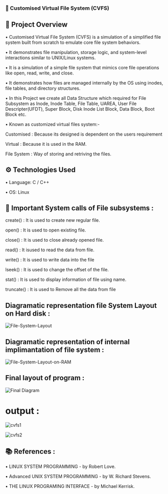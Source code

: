 ### **📁 Customised Virtual File System (CVFS)**

## 📌 Project Overview
• Customised Virtual File System (CVFS) is a simulation of a simplified file system built from scratch to emulate core file system behaviors.

• It demonstrates file manipulation, storage logic, and system-level interactions similar to UNIX/Linux systems.

• It is a simulation of a simple file system that mimics core file operations like open, read, write, and close.

• It demonstrates how files are managed internally by the OS using inodes, file tables, and directory structures. 

• In this Project we create all Data Structure which required for File Subsystem as Inode, Inode Table, File Table, UAREA, User File Descripter(UFDT), Super Block, Disk 
  Inode List Block, Data Block, Boot Block etc.

• Known as customized virtual files system:-

 Customised : Because its designed is dependent on the users requirement

 Virtual : Because it is used in the RAM.

 File System : Way of storing and retriving the files.

## **⚙️ Technologies Used**
• Language: C / C++
 
• OS: Linux

## 🔧 Important System calls of File subsystems :

create() : It is used to create new regular file.

open() : It is used to open existing file.

close() : It is used to close already opened file.

read() : It isused to read the data from file.

write() : It is used to write data into the file

lseek() : It is used to change the offset of the file.

stat() : It is used to display information of file using name.

truncate() : It is used to Remove all the data from file

## Diagramatic representation file System Layout on Hard disk :

![File-System-Layout](https://github.com/user-attachments/assets/972a8acf-c24e-4dab-9da6-643e871e7c68)

## Diagramatic representation of internal implimantation of file system :

![File-System-Layout-on-RAM](https://github.com/user-attachments/assets/ac185321-a2bf-4cac-a9e5-728ade04a6ea)

## Final layout of program :

![Final Diagram](https://github.com/user-attachments/assets/380f2ffd-d523-42ee-b4ef-78b7afdab4bc)

# output :

![cvfs1](https://github.com/user-attachments/assets/481777ba-6cdc-4287-8f14-7bd3bf895fee)

![cvfs2](https://github.com/user-attachments/assets/636b3927-9dae-4c04-806c-3c0736d0ee28)

## 📚 References :

• LINUX SYSTEM PROGRAMMING - by Robert Love.

• Advanced UNIX SYSTEM PROGRAMMING - by W. Richard Stevens.

• THE LINUX PROGRAMING INTERFACE - by Michael Kerrisk.


